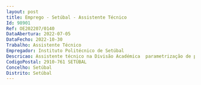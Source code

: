 ```yaml
--- 
layout: post
title: Emprego - Setúbal - Assistente Técnico
Id: 98901
Ref: OE202207/0140
DataAbertura: 2022-07-05
DataFecho: 2022-10-30
Trabalho: Assistente Técnico
Empregador: Instituto Politécnico de Setúbal
Descricao: Assistente técnico na Divisão Académica  parametrização de propinas,monitorizaçãodos pagamentos, cobrança coerciva das dívidas, disponibilização de informação eestatísticas necessárias, lançamento de valores pagos através de transferênciabancária, PayPal, AT, bem como a necessidade de monitorizar os pagamentosrealizados por empresas
CodigoPostal: 2910-761 SETÚBAL
Concelho: Setúbal
Distrito: Setúbal
--- 
```

